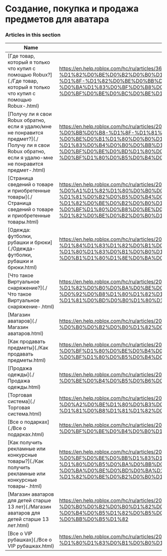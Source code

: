 # Создание, покупка и продажа предметов для аватара  
### Articles in this section
Name|URL
-|-
[Где товар, который я только что купил с помощью Robux?](./Где товар, который я только что купил с помощью Robux-.html) |https://en.help.roblox.com/hc/ru/articles/360029542532-%D0%93%D0%B4%D0%B5-%D1%82%D0%BE%D0%B2%D0%B0%D1%80-%D0%BA%D0%BE%D1%82%D0%BE%D1%80%D1%8B%D0%B9-%D1%8F-%D1%82%D0%BE%D0%BB%D1%8C%D0%BA%D0%BE-%D1%87%D1%82%D0%BE-%D0%BA%D1%83%D0%BF%D0%B8%D0%BB-%D1%81-%D0%BF%D0%BE%D0%BC%D0%BE%D1%89%D1%8C%D1%8E-Robux-
[Получу ли я свои Robux обратно, если я удалю/мне не понравится предмет?](./Получу ли я свои Robux обратно, если я удалю-мне не понравится предмет-.html) |https://en.help.roblox.com/hc/ru/articles/203313290-%D0%9F%D0%BE%D0%BB%D1%83%D1%87%D1%83-%D0%BB%D0%B8-%D1%8F-%D1%81%D0%B2%D0%BE%D0%B8-Robux-%D0%BE%D0%B1%D1%80%D0%B0%D1%82%D0%BD%D0%BE-%D0%B5%D1%81%D0%BB%D0%B8-%D1%8F-%D1%83%D0%B4%D0%B0%D0%BB%D1%8E-%D0%BC%D0%BD%D0%B5-%D0%BD%D0%B5-%D0%BF%D0%BE%D0%BD%D1%80%D0%B0%D0%B2%D0%B8%D1%82%D1%81%D1%8F-%D0%BF%D1%80%D0%B5%D0%B4%D0%BC%D0%B5%D1%82-
[Страница сведений о товаре и приобретенные товары](./Страница сведений о товаре и приобретенные товары.html) |https://en.help.roblox.com/hc/ru/articles/206142306-%D0%A1%D1%82%D1%80%D0%B0%D0%BD%D0%B8%D1%86%D0%B0-%D1%81%D0%B2%D0%B5%D0%B4%D0%B5%D0%BD%D0%B8%D0%B9-%D0%BE-%D1%82%D0%BE%D0%B2%D0%B0%D1%80%D0%B5-%D0%B8-%D0%BF%D1%80%D0%B8%D0%BE%D0%B1%D1%80%D0%B5%D1%82%D0%B5%D0%BD%D0%BD%D1%8B%D0%B5-%D1%82%D0%BE%D0%B2%D0%B0%D1%80%D1%8B
[Одежда: футболки, рубашки и брюки](./Одежда- футболки, рубашки и брюки.html) |https://en.help.roblox.com/hc/ru/articles/203313170-%D0%9E%D0%B4%D0%B5%D0%B6%D0%B4%D0%B0-%D1%84%D1%83%D1%82%D0%B1%D0%BE%D0%BB%D0%BA%D0%B8-%D1%80%D1%83%D0%B1%D0%B0%D1%88%D0%BA%D0%B8-%D0%B8-%D0%B1%D1%80%D1%8E%D0%BA%D0%B8
[Что такое Виртуальное снаряжение?](./Что такое Виртуальное снаряжение-.html) |https://en.help.roblox.com/hc/ru/articles/203313630-%D0%A7%D1%82%D0%BE-%D1%82%D0%B0%D0%BA%D0%BE%D0%B5-%D0%92%D0%B8%D1%80%D1%82%D1%83%D0%B0%D0%BB%D1%8C%D0%BD%D0%BE%D0%B5-%D1%81%D0%BD%D0%B0%D1%80%D1%8F%D0%B6%D0%B5%D0%BD%D0%B8%D0%B5-
[Магазин аватаров](./Магазин аватаров.html) |https://en.help.roblox.com/hc/ru/articles/203313300-%D0%9C%D0%B0%D0%B3%D0%B0%D0%B7%D0%B8%D0%BD-%D0%B0%D0%B2%D0%B0%D1%82%D0%B0%D1%80%D0%BE%D0%B2
[Как продавать предметы](./Как продавать предметы.html) |https://en.help.roblox.com/hc/ru/articles/203313260-%D0%9A%D0%B0%D0%BA-%D0%BF%D1%80%D0%BE%D0%B4%D0%B0%D0%B2%D0%B0%D1%82%D1%8C-%D0%BF%D1%80%D0%B5%D0%B4%D0%BC%D0%B5%D1%82%D1%8B
[Продажа одежды](./Продажа одежды.html) |https://en.help.roblox.com/hc/ru/articles/203313180-%D0%9F%D1%80%D0%BE%D0%B4%D0%B0%D0%B6%D0%B0-%D0%BE%D0%B4%D0%B5%D0%B6%D0%B4%D1%8B
[Торговая система](./Торговая система.html) |https://en.help.roblox.com/hc/ru/articles/203313310-%D0%A2%D0%BE%D1%80%D0%B3%D0%BE%D0%B2%D0%B0%D1%8F-%D1%81%D0%B8%D1%81%D1%82%D0%B5%D0%BC%D0%B0
[Все о подарках](./Все о подарках.html) |https://en.help.roblox.com/hc/ru/articles/205630374-%D0%92%D1%81%D0%B5-%D0%BE-%D0%BF%D0%BE%D0%B4%D0%B0%D1%80%D0%BA%D0%B0%D1%85
[Как получить рекламные или конкурсные товары?](./Как получить рекламные или конкурсные товары-.html) |https://en.help.roblox.com/hc/ru/articles/203313270-%D0%9A%D0%B0%D0%BA-%D0%BF%D0%BE%D0%BB%D1%83%D1%87%D0%B8%D1%82%D1%8C-%D1%80%D0%B5%D0%BA%D0%BB%D0%B0%D0%BC%D0%BD%D1%8B%D0%B5-%D0%B8%D0%BB%D0%B8-%D0%BA%D0%BE%D0%BD%D0%BA%D1%83%D1%80%D1%81%D0%BD%D1%8B%D0%B5-%D1%82%D0%BE%D0%B2%D0%B0%D1%80%D1%8B-
[Магазин аватаров для детей старше 13 лет](./Магазин аватаров для детей старше 13 лет.html) |https://en.help.roblox.com/hc/ru/articles/203313320-%D0%9C%D0%B0%D0%B3%D0%B0%D0%B7%D0%B8%D0%BD-%D0%B0%D0%B2%D0%B0%D1%82%D0%B0%D1%80%D0%BE%D0%B2-%D0%B4%D0%BB%D1%8F-%D0%B4%D0%B5%D1%82%D0%B5%D0%B9-%D1%81%D1%82%D0%B0%D1%80%D1%88%D0%B5-13-%D0%BB%D0%B5%D1%82
[Все о VIP рубашках](./Все о VIP рубашках.html) |https://en.help.roblox.com/hc/ru/articles/203314080-%D0%92%D1%81%D0%B5-%D0%BE-VIP-%D1%80%D1%83%D0%B1%D0%B0%D1%88%D0%BA%D0%B0%D1%85